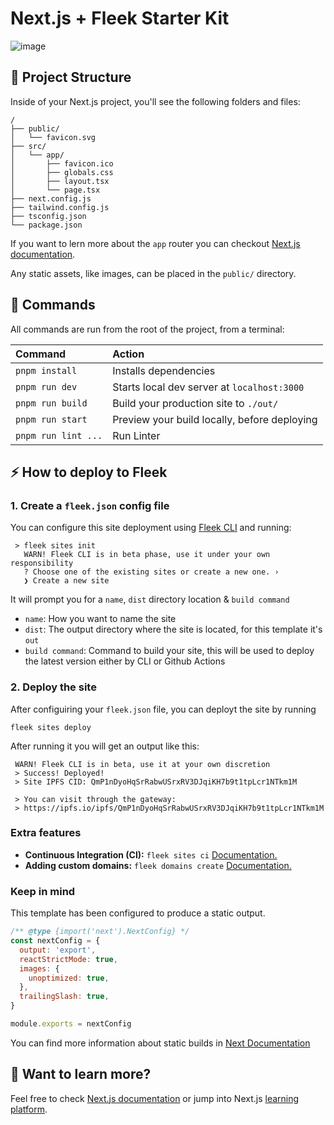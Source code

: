 # Next.js + Fleek Starter Kit

![image](https://github.com/fleekxyz/nextjs-template/assets/55561695/ecee3337-3dee-4543-a18b-57151cb18448)

## 🚀 Project Structure

Inside of your Next.js project, you'll see the following folders and files:

```text
/
├── public/
│   └── favicon.svg
├── src/
│   └── app/
│       ├── favicon.ico
│       ├── globals.css
│       ├── layout.tsx
│       └── page.tsx
├── next.config.js
├── tailwind.config.js
├── tsconfig.json
└── package.json
```

If you want to lern more about the `app` router you can checkout [Next.js documentation](https://nextjs.org/docs/app/building-your-application/routing#the-app-directory).

Any static assets, like images, can be placed in the `public/` directory.

## 🧞 Commands

All commands are run from the root of the project, from a terminal:

| Command                | Action                                           |
| :--------------------- | :----------------------------------------------- |
| `pnpm install`          | Installs dependencies                            |
| `pnpm run dev`          | Starts local dev server at `localhost:3000`      |
| `pnpm run build`        | Build your production site to `./out/`          |
| `pnpm run start`      | Preview your build locally, before deploying     |
| `pnpm run lint ...`    | Run Linter |

## ⚡ How to deploy to Fleek

### 1. Create a `fleek.json` config file

You can configure this site deployment using [Fleek CLI](https://docs.fleek.co/fleek-cli/overview/) and running:

```text
 > fleek sites init
   WARN! Fleek CLI is in beta phase, use it under your own responsibility
   ? Choose one of the existing sites or create a new one. › 
   ❯ Create a new site
```

It will prompt you for a `name`, `dist` directory location & `build command`

- `name`: How you want to name the site
- `dist`: The output directory where the site is located, for this template it's `out`
- `build command`: Command to build your site, this will be used to deploy the latest version either by CLI or Github Actions

### 2. Deploy the site

After configuiring your `fleek.json` file, you can deployt the site by running

```text
fleek sites deploy
```

After running it you will get an output like this:

```text
 WARN! Fleek CLI is in beta, use it at your own discretion
 > Success! Deployed!
 > Site IPFS CID: QmP1nDyoHqSrRabwUSrxRV3DJqiKH7b9t1tpLcr1NTkm1M

 > You can visit through the gateway:
 > https://ipfs.io/ipfs/QmP1nDyoHqSrRabwUSrxRV3DJqiKH7b9t1tpLcr1NTkm1M
 ```

### Extra features

- **Continuous Integration (CI):** `fleek sites ci` [Documentation.](https://docs.fleek.xyz/services/sites/#continuous-integration-ci)
- **Adding custom domains:** `fleek domains create` [Documentation.](https://docs.fleek.xyz/services/domains/)

### Keep in mind

This template has been configured to produce a static output.

```js
/** @type {import('next').NextConfig} */
const nextConfig = {
  output: 'export',
  reactStrictMode: true,
  images: {
    unoptimized: true,
  },
  trailingSlash: true,
}

module.exports = nextConfig
```

You can find more information about static builds in [Next Documentation](https://nextjs.org/docs/app/building-your-application/deploying/static-exports#configuration)

## 👀 Want to learn more?

Feel free to check [Next.js documentation](https://nextjs.org/docs) or jump into Next.js [learning platform](https://nextjs.org/learn/foundations/about-nextjs?utm_source=next-site&utm_medium=nav-cta&utm_campaign=next-website).
